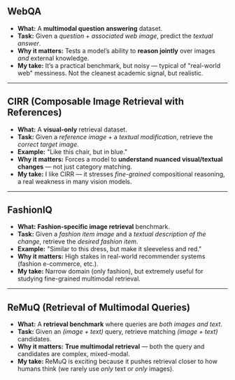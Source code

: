 ## WebQA
- **What:** A **multimodal question answering** dataset.
- **Task:** Given a _question_ + _associated web image_, predict the _textual answer_.
- **Why it matters:** Tests a model’s ability to **reason jointly** over images _and_ external knowledge.
- **My take:** It’s a practical benchmark, but noisy — typical of "real-world web" messiness. Not the cleanest academic signal, but realistic.
---
## CIRR (Composable Image Retrieval with References)
- **What:** A **visual-only** retrieval dataset.    
- **Task:** Given a _reference image_ + a _textual modification_, retrieve the _correct target image_.
- **Example:** "Like this chair, but in blue."
- **Why it matters:** Forces a model to **understand nuanced visual/textual changes** — not just category matching.
- **My take:** I like CIRR — it stresses _fine-grained_ compositional reasoning, a real weakness in many vision models.
---
## FashionIQ
- **What:** **Fashion-specific image retrieval** benchmark.
- **Task:** Given a _fashion item image_ and a _textual description of the change_, retrieve the _desired fashion item_.
- **Example:** "Similar to this dress, but make it sleeveless and red."
- **Why it matters:** High stakes in real-world recommender systems (fashion e-commerce, etc.).
- **My take:** Narrow domain (only fashion), but extremely useful for studying fine-grained multimodal retrieval.

---
## ReMuQ (Retrieval of Multimodal Queries)
- **What:** A **retrieval benchmark** where queries are _both images and text_.
- **Task:** Given an _(image + text)_ query, retrieve matching _(image + text)_ candidates.
- **Why it matters:** **True multimodal retrieval** — both the query and candidates are complex, mixed-modal.
- **My take:** ReMuQ is exciting because it pushes retrieval closer to how humans think (we rarely use _only_ text or _only_ images).